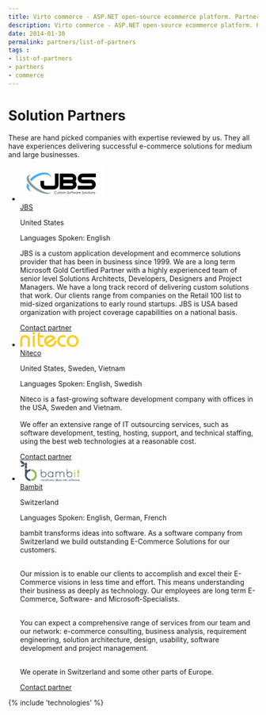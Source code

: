 ```yaml
---
title: Virto commerce - ASP.NET open-source ecommerce platform. Partners
description: Virto commerce - ASP.NET open-source ecommerce platform. Partners
date: 2014-01-30
permalink: partners/list-of-partners
tags : 
- list-of-partners
- partners
- commerce
---
```

<div class="partner __responsive">
	<h1 class="head-title">Solution Partners</h1>
	<p class="text">These are hand picked companies with expertise reviewed by us. They all have experiences delivering successful e-commerce solutions for medium and large businesses.</p>
	<ul class="list">
		<li class="list-item">
			<a href="http://jbecker.com/" class="list-pic" rel="nofollow">
				<img alt="" src="../assets/images/vendors/jbs-logo.jpg">
			</a>
			<div class="list-info">
				<a href="http://www.jbssolutions.com/" class="link" rel="nofollow">JBS</a>
				<p class="country">United States</p>
				<p class="lang">Languages Spoken: English</p>
				<p class="text">JBS is a custom application development and ecommerce solutions provider that has been in business since 1999. We are a long term Microsoft Gold Certified Partner with a highly experienced team of senior level Solutions Architects, Developers, Designers and Project Managers. We have a long track record of delivering custom solutions that work. Our clients range from companies on the Retail 100 list to mid-sized organizations to early round startups. JBS is USA based organization with project coverage capabilities on a national basis.</p>
				<a class="button" href="/contact-partner?pid=jbs" rel="nofollow">Contact partner</a>
			</div>
		</li>
		<li class="list-item">
			<a href="http://niteco.com/" class="list-pic" rel="nofollow">
				<img alt="" src="../assets/images/vendors/niteco-logo.png">
			</a>
			<div class="list-info">
				<a href="http://niteco.com/" class="link" rel="nofollow">Niteco</a>
				<p class="country">United States, Sweden, Vietnam</p>
				<p class="lang">Languages Spoken: English, Swedish</p>
				<p class="text">Niteco is a fast-growing software development company with offices in the USA, Sweden and Vietnam.<br><br>
					We offer an extensive range of IT outsourcing services, such as software development, testing, hosting, support, and technical staffing, using the best web technologies at a reasonable cost.</p>
				<a class="button" href="/contact-partner?pid=niteco" rel="nofollow">Contact partner</a>
			</div>
		</li>
    		<li class="list-item">
			<a href="https://bambit.ch/" class="list-pic" rel="nofollow">
				<img style="max-width: 120px;" alt="" src="../assets/images/vendors/bambit-logo.png">
			</a>
			<div class="list-info">
				<a href="https://bambit.ch/" class="link" rel="nofollow">Bambit</a>
				<p class="country">Switzerland</p>
				<p class="lang">Languages Spoken: English, German, French</p>
				<p class="text">bambit transforms ideas into software. As a software company from Switzerland we build outstanding E-Commerce Solutions for our customers. <br><br>
 
Our mission is to enable our clients to accomplish and excel their E-Commerce visions in less time and effort. This means understanding their business as deeply as technology. Our employees are long term E-Commerce, Software- and Microsoft-Specialists. <br><br>
 
You can expect a comprehensive range of services from our team and our network: e-commerce consulting, business analysis, requirement engineering, solution architecture, design, usability, software development and project management. <br><br>
 
We operate in Switzerland and some other parts of Europe.</p>
				<a class="button" href="/contact-partner?pid=bambit" rel="nofollow">Contact partner</a>
			</div>
		</li>
	</ul>
</div>
{% include 'technologies' %}

